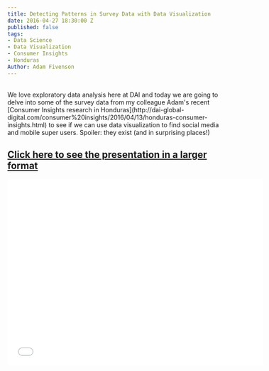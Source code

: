 ```yaml
---
title: Detecting Patterns in Survey Data with Data Visualization
date: 2016-04-27 18:30:00 Z
published: false
tags:
- Data Science
- Data Visualization
- Consumer Insights
- Honduras
Author: Adam Fivenson
---
```


<br>
We love exploratory data analysis here at DAI and today we are going to delve into some of the survey data from my colleague Adam's recent [Consumer Insights research in Honduras](http://dai-global-digital.com/consumer%20insights/2016/04/13/honduras-consumer-insights.html) to see if we can use data visualization to find social media and mobile super users.  Spoiler: they exist (and in surprising places!)

## [Click here to see the presentation in a larger format](http://slides.com/deriggi/deck/fullscreen)

<iframe src="//slides.com/deriggi/deck/embed?style=light" width="576" height="420" scrolling="no" frameborder="0" webkitallowfullscreen mozallowfullscreen allowfullscreen></iframe>